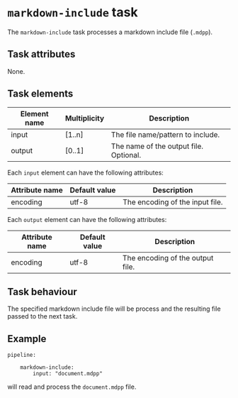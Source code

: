 # `markdown-include` task

The `markdown-include` task processes a markdown include file (`.mdpp`).

## Task attributes

None.

## Task elements

| Element name | Multiplicity | Description                            |
| ------------ | ------------ | -------------------------------------- |
| input        | [1..n]       | The file name/pattern to include.      |
| output       | [0..1]       | The name of the output file. Optional. |

Each `input` element can have the following attributes:

| Attribute name | Default value               | Description                     |
| -------------- | --------------------------- | ------------------------------- |
| encoding       | utf-8                       | The encoding of the input file. |

Each `output` element can have the following attributes:

| Attribute name | Default value               | Description                      |
| -------------- | --------------------------- | -------------------------------- |
| encoding       | utf-8                       | The encoding of the output file. |

## Task behaviour

The specified markdown include file will be process and the resulting file passed to the next task.

## Example

``` klartext
pipeline:

    markdown-include:
        input: "document.mdpp"
```

will read and process the `document.mdpp` file.
